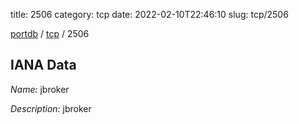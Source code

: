 title: 2506
category: tcp
date: 2022-02-10T22:46:10
slug: tcp/2506

[portdb](/) / [tcp](/category/tcp.html) / 2506


## IANA Data

_Name:_ jbroker

_Description:_ jbroker

